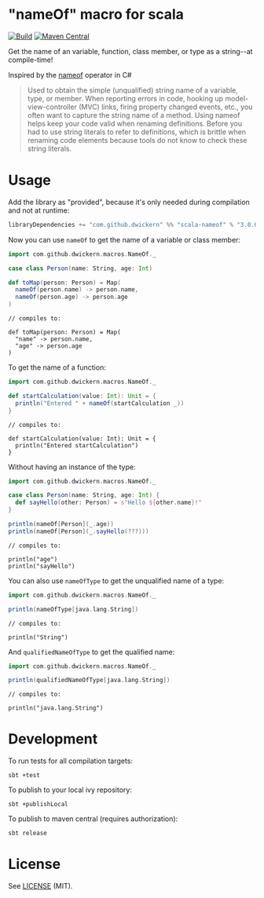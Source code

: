 "nameOf" macro for scala
========================

[![Build](https://github.com/dwickern/scala-nameof/workflows/build/badge.svg)](https://github.com/dwickern/scala-nameof/actions)
[![Maven Central](https://maven-badges.herokuapp.com/maven-central/com.github.dwickern/scala-nameof_2.13/badge.svg)](https://maven-badges.herokuapp.com/maven-central/com.github.dwickern/scala-nameof_2.13)

Get the name of an variable, function, class member, or type as a string--at compile-time!

Inspired by the [nameof](https://msdn.microsoft.com/en-us/library/dn986596.aspx) operator in C#

> Used to obtain the simple (unqualified) string name of a variable, type, or member. When reporting errors in code, hooking up model-view-controller (MVC) links, firing property changed events, etc., you often want to capture the string name of a method. Using nameof helps keep your code valid when renaming definitions. Before you had to use string literals to refer to definitions, which is brittle when renaming code elements because tools do not know to check these string literals.

Usage
=====

Add the library as "provided", because it's only needed during compilation and not at runtime:

```sbt
libraryDependencies += "com.github.dwickern" %% "scala-nameof" % "3.0.0" % "provided"
```

Now you can use `nameOf` to get the name of a variable or class member:
```scala mdoc:nest
import com.github.dwickern.macros.NameOf._

case class Person(name: String, age: Int)

def toMap(person: Person) = Map(
  nameOf(person.name) -> person.name,
  nameOf(person.age) -> person.age
)
```
``` mdoc:nest
// compiles to:

def toMap(person: Person) = Map(
  "name" -> person.name,
  "age" -> person.age
)
```

To get the name of a function:
```scala mdoc:nest
import com.github.dwickern.macros.NameOf._

def startCalculation(value: Int): Unit = {
  println("Entered " + nameOf(startCalculation _))
}
```
``` mdoc:nest
// compiles to:

def startCalculation(value: Int): Unit = {
  println("Entered startCalculation")
}
```

Without having an instance of the type:
```scala mdoc:nest
import com.github.dwickern.macros.NameOf._

case class Person(name: String, age: Int) {
  def sayHello(other: Person) = s"Hello ${other.name}!"
}

println(nameOf[Person](_.age))
println(nameOf[Person](_.sayHello(???)))
```
``` mdoc:nest
// compiles to:

println("age")
println("sayHello")
```

You can also use `nameOfType` to get the unqualified name of a type:
```scala mdoc:nest
import com.github.dwickern.macros.NameOf._

println(nameOfType[java.lang.String])
```
``` mdoc:nest
// compiles to:

println("String")
```

And `qualifiedNameOfType` to get the qualified name:
```scala mdoc:nest
import com.github.dwickern.macros.NameOf._

println(qualifiedNameOfType[java.lang.String])
```
``` mdoc:nest
// compiles to:

println("java.lang.String")
```


Development
===========

To run tests for all compilation targets:

    sbt +test

To publish to your local ivy repository:

    sbt +publishLocal

To publish to maven central (requires authorization):

    sbt release


License
=======

See [LICENSE](LICENSE.md) (MIT).
